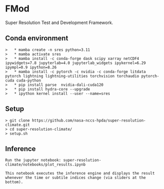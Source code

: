 
# FMod

Super Resolution Test and Development Framework.

## Conda environment

    >   * mamba create -n sres python=3.11
    >   * mamba activate sres
    >   * mamba install -c conda-forge dask scipy xarray netCDF4 ipywidgets=7.8 jupyterlab=4.0 jupyterlab_widgets ipykernel=6.29 ipympl=0.9 ipython=8.26
    >   * mamba install -c pytorch -c nvidia -c conda-forge litdata pytorch lightning lightning-utilities torchvision torchaudio pytorch-cuda cuda-python
    >   * pip install parse  nvidia-dali-cuda120
    >   * pip install hydra-core --upgrade
    >   * ipython kernel install --user --name=sres

## Setup

    > git clone https://github.com/nasa-nccs-hpda/super-resolution-climate.git
    > cd super-resolution-climate/
    > setup.sh

## Inference

    Run the jupyter notebook: super-resolution-climate/notebooks/plot_results.ipynb

    This notebook executes the inference engine and displays the result 
    whenever the time or subtile indices change (via sliders at the bottom).










